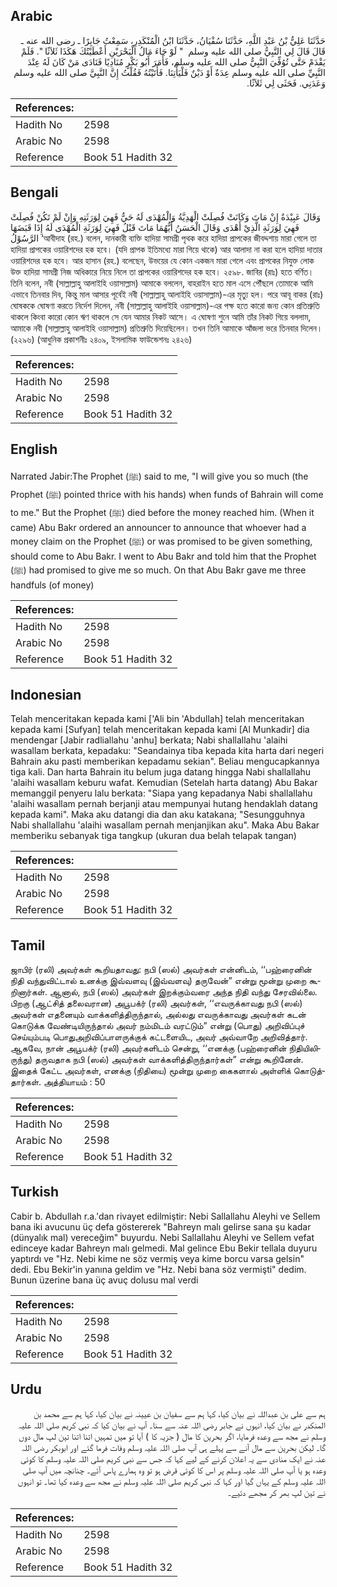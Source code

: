 ## Arabic


<div dir="rtl" lang="ar" style={{fontSize:'larger',backgroundColor:'#f8f9fa',padding:20}}>
حَدَّثَنَا عَلِيُّ بْنُ عَبْدِ اللَّهِ، حَدَّثَنَا سُفْيَانُ، حَدَّثَنَا ابْنُ الْمُنْكَدِرِ، سَمِعْتُ جَابِرًا ـ رضى الله عنه ـ قَالَ قَالَ لِي النَّبِيُّ صلى الله عليه وسلم ‏ "‏ لَوْ جَاءَ مَالُ الْبَحْرَيْنِ أَعْطَيْتُكَ هَكَذَا ثَلاَثًا ‏"‏‏.‏ فَلَمْ يَقْدَمْ حَتَّى تُوُفِّيَ النَّبِيُّ صلى الله عليه وسلم، فَأَمَرَ أَبُو بَكْرٍ مُنَادِيًا فَنَادَى مَنْ كَانَ لَهُ عِنْدَ النَّبِيِّ صلى الله عليه وسلم عِدَةٌ أَوْ دَيْنٌ فَلْيَأْتِنَا‏.‏ فَأَتَيْتُهُ فَقُلْتُ إِنَّ النَّبِيَّ صلى الله عليه وسلم وَعَدَنِي‏.‏ فَحَثَى لِي ثَلاَثًا‏.‏
</div>
<div style={{backgroundColor:'#f8f9fa',padding:20, marginBottom: 10}}><table> <thead> <tr> <th>References:</th> <th></th> </tr> </thead> <tbody><tr><td>Hadith No</td><td>2598</td></tr><tr><td>Arabic No</td><td>2598</td></tr><tr><td>Reference</td><td>Book 51 Hadith 32</td></tr></tbody></table></div>

## Bengali


<div dir="ltr" lang="bn" style={{fontSize:'larger',backgroundColor:'#f8f9fa',padding:20}}>
وَقَالَ عَبِيْدَةُ إِنْ مَاتَ وَكَانَتْ فُصِلَتْ الْهَدِيَّةُ وَالْمُهْدَى لَهُ حَيٌّ فَهِيَ لِوَرَثَتِهِ وَإِنْ لَمْ تَكُنْ فُصِلَتْ فَهِيَ لِوَرَثَةِ الَّذِيْ أَهْدَى وَقَالَ الْحَسَنُ أَيُّهُمَا مَاتَ قَبْلُ فَهِيَ لِوَرَثَةِ الْمُهْدَى لَهُ إِذَا قَبَضَهَا الرَّسُوْلُ ‘আবীদাহ (রহ.) বলেন, দানকারী ব্যক্তি হাদিয়া সামগ্রী পৃথক করে হাদিয়া প্রাপকের জীবদ্দশায় মারা গেলে তা হাদিয়া প্রাপকের ওয়ারিশদের হক হবে। (যদি প্রাপক ইতিমধ্যে মারা গিয়ে থাকে) আর আলাদা না করা হলে হাদিয়া দাতার ওয়ারিশদের হক হবে। আর হাসান (রহ.) বলেছেন, উভয়ের যে কোন একজন মারা গেলে এবং প্রাপকের নিযুক্ত লোক উক্ত হাদিয়া সামগ্রী নিজ অধিকারে নিয়ে নিলে তা প্রাপকের ওয়ারিশদের হক হবে। ২৫৯৮. জাবির (রাঃ) হতে বর্ণিত। তিনি বলেন, নবী (সাল্লাল্লাহু আলাইহি ওয়াসাল্লাম) আমাকে বললেন, বাহরাইন হতে মাল এসে পৌঁছলে তোমাকে আমি এভাবে তিনবার দিব, কিন্তু মাল আসার পূর্বেই নবী (সাল্লাল্লাহু আলাইহি ওয়াসাল্লাম)-এর মৃত্যু হল। পরে আবূ বাকর (রাঃ) ঘোষককে ঘোষণা করতে নির্দেশ দিলেন, নবী (সাল্লাল্লাহু আলাইহি ওয়াসাল্লাম)-এর পক্ষ হতে কারো জন্য কোন প্রতিশ্রুতি থাকলে কিংবা কারো কোন ঋণ থাকলে সে যেন আমার নিকট আসে। এ ঘোষণা শুনে আমি তাঁর নিকট গিয়ে বললাম, আমাকে নবী (সাল্লাল্লাহু আলাইহি ওয়াসাল্লাম) প্রতিশ্রুতি দিয়েছিলেন। তখন তিনি আমাকে আঁজলা ভরে তিনবার দিলেন। (২২৯৬) (আধুনিক প্রকাশনীঃ ২৪০৯, ইসলামিক ফাউন্ডেশনঃ ২৪২৬)
</div>
<div style={{backgroundColor:'#f8f9fa',padding:20, marginBottom: 10}}><table> <thead> <tr> <th>References:</th> <th></th> </tr> </thead> <tbody><tr><td>Hadith No</td><td>2598</td></tr><tr><td>Arabic No</td><td>2598</td></tr><tr><td>Reference</td><td>Book 51 Hadith 32</td></tr></tbody></table></div>

## English


<div dir="ltr" lang="en" style={{fontSize:'larger',backgroundColor:'#f8f9fa',padding:20}}>
Narrated Jabir:The Prophet (ﷺ) said to me, "I will give you so much (the Prophet (ﷺ) pointed thrice with his hands) when funds of Bahrain will come to me." But the Prophet (ﷺ) died before the money reached him. (When it came) Abu Bakr ordered an announcer to announce that whoever had a money claim on the Prophet (ﷺ) or was promised to be given something, should come to Abu Bakr. I went to Abu Bakr and told him that the Prophet (ﷺ) had promised to give me so much. On that Abu Bakr gave me three handfuls (of money)
</div>
<div style={{backgroundColor:'#f8f9fa',padding:20, marginBottom: 10}}><table> <thead> <tr> <th>References:</th> <th></th> </tr> </thead> <tbody><tr><td>Hadith No</td><td>2598</td></tr><tr><td>Arabic No</td><td>2598</td></tr><tr><td>Reference</td><td>Book 51 Hadith 32</td></tr></tbody></table></div>

## Indonesian


<div dir="ltr" lang="id" style={{fontSize:'larger',backgroundColor:'#f8f9fa',padding:20}}>
Telah menceritakan kepada kami ['Ali bin 'Abdullah] telah menceritakan kepada kami [Sufyan] telah menceritakan kepada kami [Al Munkadir] dia mendengar [Jabir radliallahu 'anhu] berkata; Nabi shallallahu 'alaihi wasallam berkata, kepadaku: "Seandainya tiba kepada kita harta dari negeri Bahrain aku pasti memberikan kepadamu sekian". Beliau mengucapkannya tiga kali. Dan harta Bahrain itu belum juga datang hingga Nabi shallallahu 'alaihi wasallam keburu wafat. Kemudian (Setelah harta datang) Abu Bakar memanggil penyeru lalu berkata: "Siapa yang kepadanya Nabi shallallahu 'alaihi wasallam pernah berjanji atau mempunyai hutang hendaklah datang kepada kami". Maka aku datangi dia dan aku katakana; "Sesungguhnya Nabi shallallahu 'alaihi wasallam pernah menjanjikan aku". Maka Abu Bakar memberiku sebanyak tiga tangkup (ukuran dua belah telapak tangan)
</div>
<div style={{backgroundColor:'#f8f9fa',padding:20, marginBottom: 10}}><table> <thead> <tr> <th>References:</th> <th></th> </tr> </thead> <tbody><tr><td>Hadith No</td><td>2598</td></tr><tr><td>Arabic No</td><td>2598</td></tr><tr><td>Reference</td><td>Book 51 Hadith 32</td></tr></tbody></table></div>

## Tamil


<div dir="ltr" lang="ta" style={{fontSize:'larger',backgroundColor:'#f8f9fa',padding:20}}>
ஜாபிர் (ரலி) அவர்கள் கூறியதாவது: நபி (ஸல்) அவர்கள் என்னிடம், ‘‘பஹ்ரைனின் நிதி வந்துவிட்டால் உனக்கு இவ்வளவு (இவ்வளவு) தருவேன்” என்று மூன்று முறை கூறினார்கள். ஆனால், நபி (ஸல்) அவர்கள் இறக்கும்வரை அந்த நிதி வந்து சேரவில்லை. பிறகு (ஆட்சித் தலைவரான) அபூபக்ர் (ரலி) அவர்கள், ‘‘எவருக்காவது நபி (ஸல்) அவர்கள் எதனையும் வாக்களித்திருந்தால், அல்லது எவருக்காவது அவர்கள் கடன் கொடுக்க வேண்டியிருந்தால் அவர் நம்மிடம் வரட்டும்” என்று (பொது) அறிவிப்புச் செய்யும்படி பொதுஅறிவிப்பாளருக்குக் கட்டளையிட, அவர் அவ்வாறே அறிவித்தார். ஆகவே, நான் அபூபக்ர் (ரலி) அவர்களிடம் சென்று, ‘‘எனக்கு (பஹ்ரைனின் நிதியிலிருந்து) தருவதாக நபி (ஸல்) அவர்கள் வாக்களித்திருந்தார்கள்” என்று கூறினேன். இதைக் கேட்ட அவர்கள், எனக்கு (நிதியை) மூன்று முறை கைகளால் அள்ளிக் கொடுத்தார்கள். அத்தியாயம் : 50
</div>
<div style={{backgroundColor:'#f8f9fa',padding:20, marginBottom: 10}}><table> <thead> <tr> <th>References:</th> <th></th> </tr> </thead> <tbody><tr><td>Hadith No</td><td>2598</td></tr><tr><td>Arabic No</td><td>2598</td></tr><tr><td>Reference</td><td>Book 51 Hadith 32</td></tr></tbody></table></div>

## Turkish


<div dir="ltr" lang="tr" style={{fontSize:'larger',backgroundColor:'#f8f9fa',padding:20}}>
Cabir b. Abdullah r.a.'dan rivayet edilmiştir: Nebi Sallallahu Aleyhi ve Sellem bana iki avucunu üç defa göstererek "Bahreyn malı gelirse sana şu kadar (dünyalık mal) vereceğim" buyurdu. Nebi Sallallahu Aleyhi ve Sellem vefat edinceye kadar Bahreyn malı gelmedi. Mal gelince Ebu Bekir tellala duyuru yaptırdı ve "Hz. Nebi kime ne söz vermiş veya kime borcu varsa gelsin" dedi. Ebu Bekir'in yanına geldim ve "Hz. Nebi bana söz vermişti" dedim. Bunun üzerine bana üç avuç dolusu mal verdi
</div>
<div style={{backgroundColor:'#f8f9fa',padding:20, marginBottom: 10}}><table> <thead> <tr> <th>References:</th> <th></th> </tr> </thead> <tbody><tr><td>Hadith No</td><td>2598</td></tr><tr><td>Arabic No</td><td>2598</td></tr><tr><td>Reference</td><td>Book 51 Hadith 32</td></tr></tbody></table></div>

## Urdu


<div dir="rtl" lang="ur" style={{fontSize:'larger',backgroundColor:'#f8f9fa',padding:20}}>
ہم سے علی بن عبداللہ نے بیان کیا، کہا ہم سے سفیان بن عیینہ نے بیان کیا، کہا ہم سے محمد بن المنکدر نے بیان کیا، انہوں نے جابر رضی اللہ عنہ سے سنا۔ آپ نے بیان کیا کہ نبی کریم صلی اللہ علیہ وسلم نے مجھ سے وعدہ فرمایا، اگر بحرین کا مال ( جزیہ کا ) آیا تو میں تمہیں اتنا اتنا تین لپ مال دوں گا۔ لیکن بحرین سے مال آنے سے پہلے ہی آپ صلی اللہ علیہ وسلم وفات فرما گئے اور ابوبکر رضی اللہ عنہ نے ایک منادی سے یہ اعلان کرنے کے لیے کہا کہ جس سے نبی کریم صلی اللہ علیہ وسلم کا کوئی وعدہ ہو یا آپ صلی اللہ علیہ وسلم پر اس کا کوئی قرض ہو تو وہ ہمارے پاس آئے۔ چنانچہ میں آپ صلی اللہ علیہ وسلم کے یہاں گیا اور کہا کہ نبی کریم صلی اللہ علیہ وسلم نے مجھ سے وعدہ کیا تھا۔ تو انہوں نے تین لپ بھر کر مجھے دئیے۔
</div>
<div style={{backgroundColor:'#f8f9fa',padding:20, marginBottom: 10}}><table> <thead> <tr> <th>References:</th> <th></th> </tr> </thead> <tbody><tr><td>Hadith No</td><td>2598</td></tr><tr><td>Arabic No</td><td>2598</td></tr><tr><td>Reference</td><td>Book 51 Hadith 32</td></tr></tbody></table></div>